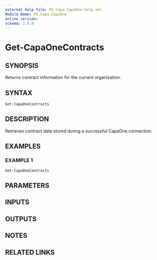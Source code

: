 ```yaml
---
external help file: PS.Capa.CapaOne-help.xml
Module Name: PS.Capa.CapaOne
online version:
schema: 2.0.0
---
```


# Get-CapaOneContracts

## SYNOPSIS
Returns contract information for the current organization.

## SYNTAX

```
Get-CapaOneContracts
```

## DESCRIPTION
Retrieves contract data stored during a successful CapaOne connection.

## EXAMPLES

### EXAMPLE 1
```
Get-CapaOneContracts
```

## PARAMETERS

## INPUTS

## OUTPUTS

## NOTES

## RELATED LINKS
